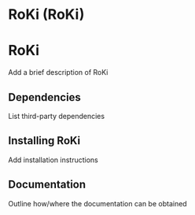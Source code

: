 RoKi (RoKi)
==========================================================================

# RoKi
Add a brief description of RoKi

## Dependencies
List third-party dependencies

## Installing RoKi
Add installation instructions

## Documentation
Outline how/where the documentation can be obtained
